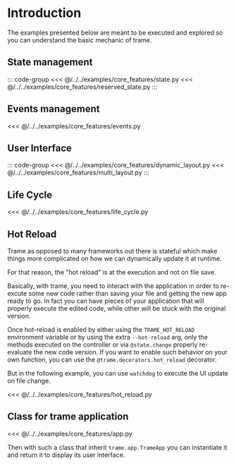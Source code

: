 # Introduction

The examples presented below are meant to be executed and explored so you can understand the basic mechanic of trame.

## State management

::: code-group
<<< @/../../examples/core_features/state.py
<<< @/../../examples/core_features/reserved_state.py
:::

## Events management

<<< @/../../examples/core_features/events.py

## User Interface

::: code-group
<<< @/../../examples/core_features/dynamic_layout.py
<<< @/../../examples/core_features/multi_layout.py
:::

## Life Cycle

<<< @/../../examples/core_features/life_cycle.py

## Hot Reload

Trame as opposed to many frameworks out there is stateful which make things more complicated on how we can dynamically update it at runtime.

For that reason, the "hot reload" is at the execution and not on file save.

Basically, with trame, you need to interact with the application in order to re-excute some new code rather than saving your file and getting the new app ready to go. In fact you can have pieces of your application that will properly execute the edited code, while other will be stuck with the original version.

Once hot-reload is enabled by either using the `TRAME_HOT_RELOAD` environment variable or by using the extra `--hot-reload` arg, only the methods executed on the controller or via `@state.change` properly re-evaluate the new code version. If you want to enable such behavior on your own function, you can use the `@trame.decorators.hot_reload` decorator.

But in the following example, you can use `watchdog` to execute the UI update on file change.

<<< @/../../examples/core_features/hot_reload.py

## Class for trame application

<<< @/../../examples/core_features/app.py

Then with such a class that inherit `trame.app.TrameApp` you can instantiate it and return it to display its user interface.
